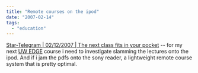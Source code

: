 ```yaml
---
title: "Remote courses on the ipod"
date: "2007-02-14"
tags: 
  - "education"
---
```


[Star-Telegram | 02/12/2007 | The next class fits in your pocket](http://www.dfw.com/mld/dfw/news/state/16680431.htm "Star-Telegram | 02/12/2007 | The next class fits in your pocket") -- for my next [UW EDGE](http://www.engr.washington.edu/edge/) course i need to investigate slamming the lectures onto the ipod. And if i jam the pdfs onto the sony reader, a lightweight remote course system that is pretty optimal.
